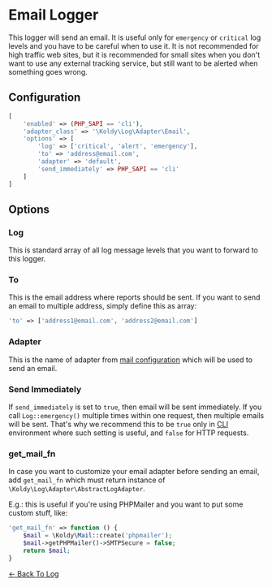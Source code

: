 # Email Logger

This logger will send an email. It is useful only for `emergency` or `critical` log levels and you have to be careful
when to use it. It is not recommended for high traffic web sites, but it is recommended for small sites when you don't
want to use any external tracking service, but still want to be alerted when something goes wrong.

## Configuration

```php
[
	'enabled' => (PHP_SAPI == 'cli'),
	'adapter_class' => '\Koldy\Log\Adapter\Email',
	'options' => [
		'log' => ['critical', 'alert', 'emergency'],
		'to' => 'address@email.com',
		'adapter' => 'default',
		'send_immediately' => PHP_SAPI == 'cli'
	]
]
```

## Options

### Log

This is standard array of all log message levels that you want to forward to this logger.

### To

This is the email address where reports should be sent. If you want to send an email to multiple address, simply define
this as array:

```php
'to' => ['address1@email.com', 'address2@email.com']
```

### Adapter

This is the name of adapter from [mail configuration](../mail.md#configuration) which will be used to send an email.

### Send Immediately

If `send_immediately` is set to `true`, then email will be sent immediately. If you call `Log::emergency()` multiple times
within one request, then multiple emails will be sent. That's why we recommend this to be `true` only in
[CLI](../cli.md) environment where such setting is useful, and `false` for HTTP requests.

### get_mail_fn

In case you want to customize your email adapter before sending an email, add `get_mail_fn` which must return instance
of `\Koldy\Log\Adapter\AbstractLogAdapter`.

E.g.: this is useful if you're using PHPMailer and you want to put some custom stuff, like:

```php
'get_mail_fn' => function () {
	$mail = \Koldy\Mail::create('phpmailer');
	$mail->getPHPMailer()->SMTPSecure = false;
	return $mail;
}
```


[&larr; Back To Log](../log.md#available-log-writers)
